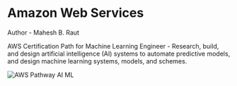 # Amazon Web Services

Author - Mahesh B. Raut

AWS Certification Path for Machine Learning Engineer - Research, build, and design artificial intelligence (AI) systems to automate predictive models, and design machine learning systems, models, and schemes.

![AWS Pathway AI ML](https://github.com/maheshr8/AWS/assets/115185327/888aeee7-c80b-4387-8888-c4f895199102)
